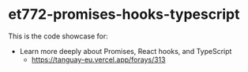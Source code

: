 # et772-promises-hooks-typescript

This is the code showcase for:

- Learn more deeply about Promises, React hooks, and TypeScript
  - https://tanguay-eu.vercel.app/forays/313 
